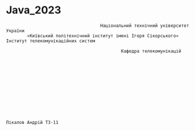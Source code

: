 # Java_2023
 
                                        Національний технічний університет України
            «Київський політехнічний інститут імені Ігоря Сікорського» Інститут телекомунікаційних систем

                                                Кафедра телекомунікацій












                                                                             Пікалов Андрій ТЗ-11
